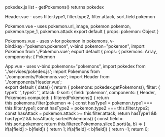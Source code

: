 pokedex.js list - getPokemons() returns pokedex

Header.vue - uses filter.type1, filter.type2, filter.attack, sort.field.pokemon

Pokemon.vue - uses pokemon.url_image, pokemon.pokemon, pokemon.type_1, pokemon.attack
              export default { props: pokemon: Object }

Pokemons.vue - uses v-for pokemon in pokemons, v-bind:key="pokemon.pokemon", v-bind:pokemon="pokemon",
               import Pokemon from './Pokemon.vue';
               export default {
                  props: {
                     pokemons: Array,
                  components: {
                     Pokemon

App.vue - uses v-bind:pokemons="pokemons", 
          import pokedex from './services/pokedex.js';
          import Pokemons from './components/Pokemons.vue';
          import Header from './components/Header.vue';  
          export default {
    data() {
        return {
            pokemons: pokedex.getPokemons(),
            filter: {
                type1: '',
                type2: '',
                attack: 0
            sort: {
                field: 'pokemon',
    components: {
        Header,
        Pokemons
    computed: {
        filteredPokemons() {
            return this.pokemons.filter(pokemon => {
                const hasType1 = pokemon.type1 === this.filter.type1;
                const hasType2 = pokemon.type2 === this.filter.type2;
                const hasAttack = pokemon.attack >= this.filter.attack;
                return hasType1 && hasType2 && hasAttack;
        sortedPokemons() {
            const field = this.sort.pokemon;
            return this.filteredPokemons.slice().sort((a, b) => {
                if(a[field] > b[field]) {
                    return 1;
                if(a[field] < b[field]) {
                    return -1;
                return 0; 
